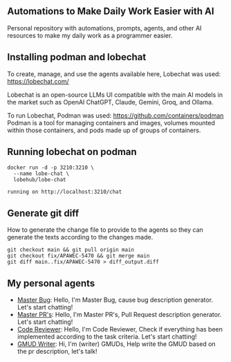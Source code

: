 ## Automations to Make Daily Work Easier with AI

Personal repository with automations, prompts, agents, and other AI resources to make my daily work as a programmer easier.

## Installing podman and lobechat

To create, manage, and use the agents available here, Lobechat was used: https://lobechat.com/

Lobechat is an open-source LLMs UI compatible with the main AI models in the market such as OpenAI ChatGPT, Claude, Gemini, Groq, and Ollama.

To run Lobechat, Podman was used: https://github.com/containers/podman Podman is a tool for managing containers and images, volumes mounted within those containers, and pods made up of groups of containers.


## Running lobechat on podman
```
docker run -d -p 3210:3210 \
  --name lobe-chat \
  lobehub/lobe-chat

running on http://localhost:3210/chat
```

## Generate git diff
How to generate the change file to provide to the agents so they can generate the texts according to the changes made.

```
git checkout main && git pull origin main
git checkout fix/APAWEC-5470 && git merge main
git diff main..fix/APAWEC-5470 > diff_output.diff
```

## My personal agents
- [Master Bug](agents/master-bug.md): Hello, I'm Master Bug, cause bug description generator. Let's start chatting!
- [Master PR's](agents/master-pr.md): Hello, I'm Master PR's, Pull Request description generator. Let's start chatting!
- [Code Reviewer](agents/code-reviewer.md): Hello, I'm Code Reviewer, Check if everything has been implemented according to the task criteria. Let's start chatting!
- [GMUD Writer](agents/gmud.md): Hi, I'm (writer) GMUDs, Help write the GMUD based on the pr description, let's talk!
